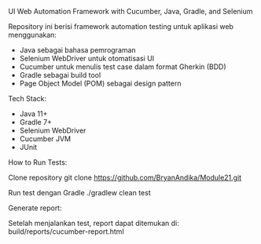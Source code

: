 UI Web Automation Framework with Cucumber, Java, Gradle, and Selenium

Repository ini berisi framework automation testing untuk aplikasi web menggunakan:
- Java sebagai bahasa pemrograman
- Selenium WebDriver untuk otomatisasi UI
- Cucumber untuk menulis test case dalam format Gherkin (BDD)
- Gradle sebagai build tool
- Page Object Model (POM) sebagai design pattern

Tech Stack:

- Java 11+
- Gradle 7+
- Selenium WebDriver
- Cucumber JVM
- JUnit


How to Run Tests:

Clone repository
git clone https://github.com/BryanAndika/Module21.git

Run test dengan Gradle
./gradlew clean test


Generate report:

Setelah menjalankan test, report dapat ditemukan di:
build/reports/cucumber-report.html
